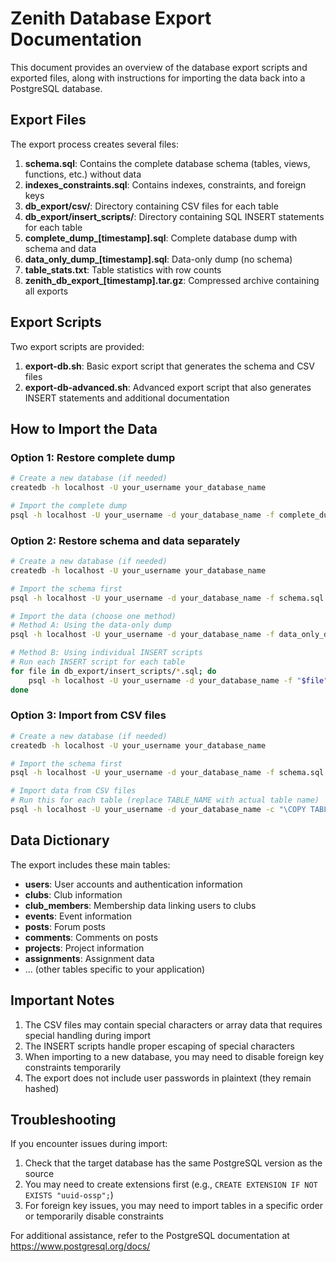 # Zenith Database Export Documentation

This document provides an overview of the database export scripts and exported files, along with instructions for importing the data back into a PostgreSQL database.

## Export Files

The export process creates several files:

1. **schema.sql**: Contains the complete database schema (tables, views, functions, etc.) without data
2. **indexes_constraints.sql**: Contains indexes, constraints, and foreign keys
3. **db_export/csv/**: Directory containing CSV files for each table
4. **db_export/insert_scripts/**: Directory containing SQL INSERT statements for each table
5. **complete_dump_[timestamp].sql**: Complete database dump with schema and data
6. **data_only_dump_[timestamp].sql**: Data-only dump (no schema)
7. **table_stats.txt**: Table statistics with row counts
8. **zenith_db_export_[timestamp].tar.gz**: Compressed archive containing all exports

## Export Scripts

Two export scripts are provided:

1. **export-db.sh**: Basic export script that generates the schema and CSV files
2. **export-db-advanced.sh**: Advanced export script that also generates INSERT statements and additional documentation

## How to Import the Data

### Option 1: Restore complete dump

```bash
# Create a new database (if needed)
createdb -h localhost -U your_username your_database_name

# Import the complete dump
psql -h localhost -U your_username -d your_database_name -f complete_dump_[timestamp].sql
```

### Option 2: Restore schema and data separately

```bash
# Create a new database (if needed)
createdb -h localhost -U your_username your_database_name

# Import the schema first
psql -h localhost -U your_username -d your_database_name -f schema.sql

# Import the data (choose one method)
# Method A: Using the data-only dump
psql -h localhost -U your_username -d your_database_name -f data_only_dump_[timestamp].sql

# Method B: Using individual INSERT scripts
# Run each INSERT script for each table
for file in db_export/insert_scripts/*.sql; do
    psql -h localhost -U your_username -d your_database_name -f "$file"
done
```

### Option 3: Import from CSV files

```bash
# Create a new database (if needed)
createdb -h localhost -U your_username your_database_name

# Import the schema first
psql -h localhost -U your_username -d your_database_name -f schema.sql

# Import data from CSV files
# Run this for each table (replace TABLE_NAME with actual table name)
psql -h localhost -U your_username -d your_database_name -c "\COPY TABLE_NAME FROM 'db_export/csv/TABLE_NAME.csv' WITH CSV HEADER"
```

## Data Dictionary

The export includes these main tables:

- **users**: User accounts and authentication information
- **clubs**: Club information
- **club_members**: Membership data linking users to clubs
- **events**: Event information
- **posts**: Forum posts
- **comments**: Comments on posts
- **projects**: Project information
- **assignments**: Assignment data
- ... (other tables specific to your application)

## Important Notes

1. The CSV files may contain special characters or array data that requires special handling during import
2. The INSERT scripts handle proper escaping of special characters
3. When importing to a new database, you may need to disable foreign key constraints temporarily
4. The export does not include user passwords in plaintext (they remain hashed)

## Troubleshooting

If you encounter issues during import:

1. Check that the target database has the same PostgreSQL version as the source
2. You may need to create extensions first (e.g., `CREATE EXTENSION IF NOT EXISTS "uuid-ossp";`)
3. For foreign key issues, you may need to import tables in a specific order or temporarily disable constraints

For additional assistance, refer to the PostgreSQL documentation at https://www.postgresql.org/docs/
